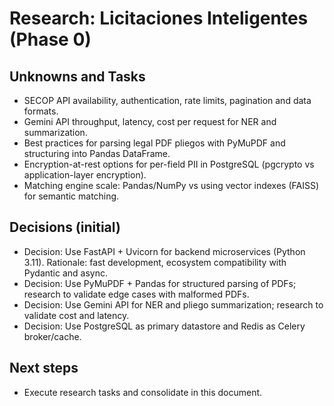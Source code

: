 # Research: Licitaciones Inteligentes (Phase 0)

## Unknowns and Tasks
- SECOP API availability, authentication, rate limits, pagination and data formats.
- Gemini API throughput, latency, cost per request for NER and summarization.
- Best practices for parsing legal PDF pliegos with PyMuPDF and structuring into Pandas DataFrame.
- Encryption-at-rest options for per-field PII in PostgreSQL (pgcrypto vs application-layer encryption).
- Matching engine scale: Pandas/NumPy vs using vector indexes (FAISS) for semantic matching.

## Decisions (initial)
- Decision: Use FastAPI + Uvicorn for backend microservices (Python 3.11). Rationale: fast development, ecosystem compatibility with Pydantic and async.
- Decision: Use PyMuPDF + Pandas for structured parsing of PDFs; research to validate edge cases with malformed PDFs.
- Decision: Use Gemini API for NER and pliego summarization; research to validate cost and latency.
- Decision: Use PostgreSQL as primary datastore and Redis as Celery broker/cache.

## Next steps
- Execute research tasks and consolidate in this document.
